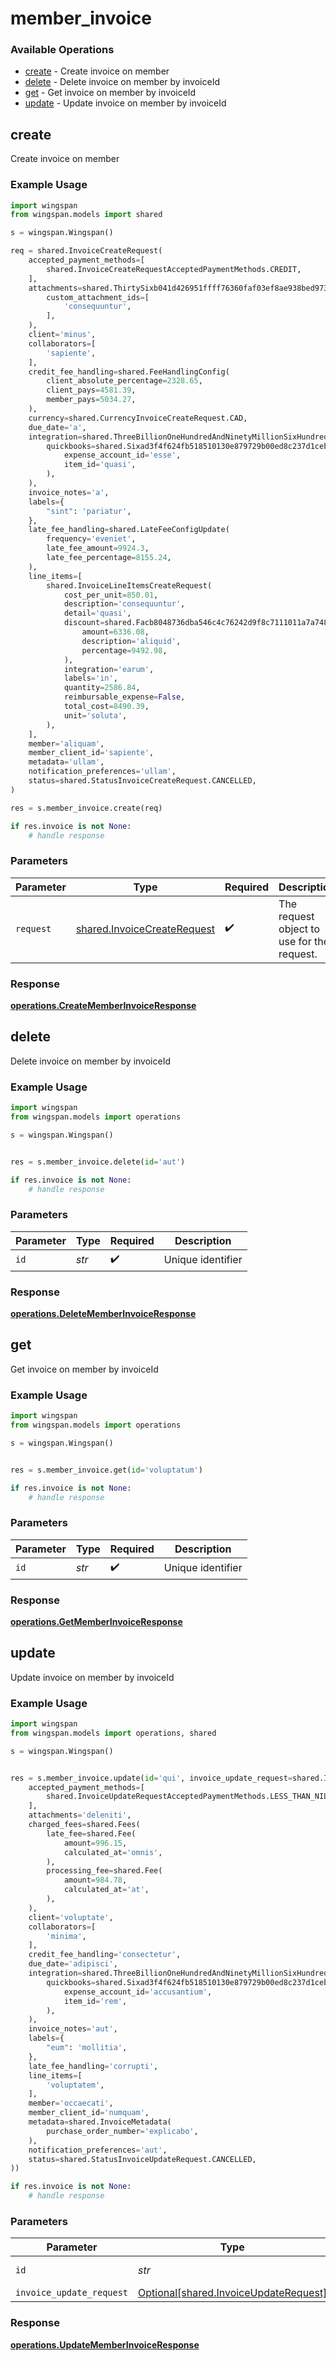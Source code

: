 # member_invoice

### Available Operations

* [create](#create) - Create invoice on member
* [delete](#delete) - Delete invoice on member by invoiceId
* [get](#get) - Get invoice on member by invoiceId
* [update](#update) - Update invoice on member by invoiceId

## create

Create invoice on member

### Example Usage

```python
import wingspan
from wingspan.models import shared

s = wingspan.Wingspan()

req = shared.InvoiceCreateRequest(
    accepted_payment_methods=[
        shared.InvoiceCreateRequestAcceptedPaymentMethods.CREDIT,
    ],
    attachments=shared.ThirtySixb041d426951ffff76360faf03ef8ae938bed9739e6ad9f51acb982782296a2(
        custom_attachment_ids=[
            'consequuntur',
        ],
    ),
    client='minus',
    collaborators=[
        'sapiente',
    ],
    credit_fee_handling=shared.FeeHandlingConfig(
        client_absolute_percentage=2328.65,
        client_pays=4581.39,
        member_pays=5034.27,
    ),
    currency=shared.CurrencyInvoiceCreateRequest.CAD,
    due_date='a',
    integration=shared.ThreeBillionOneHundredAndNinetyMillionSixHundredAndEightyFiveThousandEightHundredAndThirtyTwoa4970525ea5b0803efff0b36a0202062e1fd8a0bc187acbe156461(
        quickbooks=shared.Sixad3f4f624fb518510130e879729b00ed8c237d1cebc5477abf34ac340a6424d(
            expense_account_id='esse',
            item_id='quasi',
        ),
    ),
    invoice_notes='a',
    labels={
        "sint": 'pariatur',
    },
    late_fee_handling=shared.LateFeeConfigUpdate(
        frequency='eveniet',
        late_fee_amount=9924.3,
        late_fee_percentage=8155.24,
    ),
    line_items=[
        shared.InvoiceLineItemsCreateRequest(
            cost_per_unit=850.01,
            description='consequuntur',
            detail='quasi',
            discount=shared.Facb8048736dba546c4c76242d9f8c7111011a7a7483528f37d80226698a1f2b(
                amount=6336.08,
                description='aliquid',
                percentage=9492.98,
            ),
            integration='earum',
            labels='in',
            quantity=2586.84,
            reimbursable_expense=False,
            total_cost=8490.39,
            unit='soluta',
        ),
    ],
    member='aliquam',
    member_client_id='sapiente',
    metadata='ullam',
    notification_preferences='ullam',
    status=shared.StatusInvoiceCreateRequest.CANCELLED,
)

res = s.member_invoice.create(req)

if res.invoice is not None:
    # handle response
```

### Parameters

| Parameter                                                                  | Type                                                                       | Required                                                                   | Description                                                                |
| -------------------------------------------------------------------------- | -------------------------------------------------------------------------- | -------------------------------------------------------------------------- | -------------------------------------------------------------------------- |
| `request`                                                                  | [shared.InvoiceCreateRequest](../../models/shared/invoicecreaterequest.md) | :heavy_check_mark:                                                         | The request object to use for the request.                                 |


### Response

**[operations.CreateMemberInvoiceResponse](../../models/operations/creatememberinvoiceresponse.md)**


## delete

Delete invoice on member by invoiceId

### Example Usage

```python
import wingspan
from wingspan.models import operations

s = wingspan.Wingspan()


res = s.member_invoice.delete(id='aut')

if res.invoice is not None:
    # handle response
```

### Parameters

| Parameter          | Type               | Required           | Description        |
| ------------------ | ------------------ | ------------------ | ------------------ |
| `id`               | *str*              | :heavy_check_mark: | Unique identifier  |


### Response

**[operations.DeleteMemberInvoiceResponse](../../models/operations/deletememberinvoiceresponse.md)**


## get

Get invoice on member by invoiceId

### Example Usage

```python
import wingspan
from wingspan.models import operations

s = wingspan.Wingspan()


res = s.member_invoice.get(id='voluptatum')

if res.invoice is not None:
    # handle response
```

### Parameters

| Parameter          | Type               | Required           | Description        |
| ------------------ | ------------------ | ------------------ | ------------------ |
| `id`               | *str*              | :heavy_check_mark: | Unique identifier  |


### Response

**[operations.GetMemberInvoiceResponse](../../models/operations/getmemberinvoiceresponse.md)**


## update

Update invoice on member by invoiceId

### Example Usage

```python
import wingspan
from wingspan.models import operations, shared

s = wingspan.Wingspan()


res = s.member_invoice.update(id='qui', invoice_update_request=shared.InvoiceUpdateRequest(
    accepted_payment_methods=[
        shared.InvoiceUpdateRequestAcceptedPaymentMethods.LESS_THAN_NIL_GREATER_THAN_,
    ],
    attachments='deleniti',
    charged_fees=shared.Fees(
        late_fee=shared.Fee(
            amount=996.15,
            calculated_at='omnis',
        ),
        processing_fee=shared.Fee(
            amount=984.78,
            calculated_at='at',
        ),
    ),
    client='voluptate',
    collaborators=[
        'minima',
    ],
    credit_fee_handling='consectetur',
    due_date='adipisci',
    integration=shared.ThreeBillionOneHundredAndNinetyMillionSixHundredAndEightyFiveThousandEightHundredAndThirtyTwoa4970525ea5b0803efff0b36a0202062e1fd8a0bc187acbe156461(
        quickbooks=shared.Sixad3f4f624fb518510130e879729b00ed8c237d1cebc5477abf34ac340a6424d(
            expense_account_id='accusantium',
            item_id='rem',
        ),
    ),
    invoice_notes='aut',
    labels={
        "eum": 'mollitia',
    },
    late_fee_handling='corrupti',
    line_items=[
        'voluptatem',
    ],
    member='occaecati',
    member_client_id='numquam',
    metadata=shared.InvoiceMetadata(
        purchase_order_number='explicabo',
    ),
    notification_preferences='aut',
    status=shared.StatusInvoiceUpdateRequest.CANCELLED,
))

if res.invoice is not None:
    # handle response
```

### Parameters

| Parameter                                                                            | Type                                                                                 | Required                                                                             | Description                                                                          |
| ------------------------------------------------------------------------------------ | ------------------------------------------------------------------------------------ | ------------------------------------------------------------------------------------ | ------------------------------------------------------------------------------------ |
| `id`                                                                                 | *str*                                                                                | :heavy_check_mark:                                                                   | Unique identifier                                                                    |
| `invoice_update_request`                                                             | [Optional[shared.InvoiceUpdateRequest]](../../models/shared/invoiceupdaterequest.md) | :heavy_minus_sign:                                                                   | N/A                                                                                  |


### Response

**[operations.UpdateMemberInvoiceResponse](../../models/operations/updatememberinvoiceresponse.md)**

